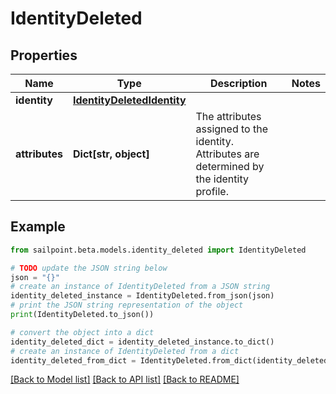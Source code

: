 # IdentityDeleted


## Properties

Name | Type | Description | Notes
------------ | ------------- | ------------- | -------------
**identity** | [**IdentityDeletedIdentity**](IdentityDeletedIdentity.md) |  | 
**attributes** | **Dict[str, object]** | The attributes assigned to the identity. Attributes are determined by the identity profile. | 

## Example

```python
from sailpoint.beta.models.identity_deleted import IdentityDeleted

# TODO update the JSON string below
json = "{}"
# create an instance of IdentityDeleted from a JSON string
identity_deleted_instance = IdentityDeleted.from_json(json)
# print the JSON string representation of the object
print(IdentityDeleted.to_json())

# convert the object into a dict
identity_deleted_dict = identity_deleted_instance.to_dict()
# create an instance of IdentityDeleted from a dict
identity_deleted_from_dict = IdentityDeleted.from_dict(identity_deleted_dict)
```
[[Back to Model list]](../README.md#documentation-for-models) [[Back to API list]](../README.md#documentation-for-api-endpoints) [[Back to README]](../README.md)


